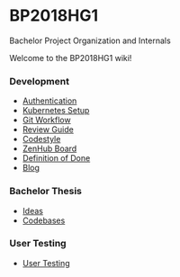 # BP2018HG1
Bachelor Project Organization and Internals

Welcome to the BP2018HG1 wiki!

### Development
  - [Authentication](contribution/Authentication.md)
  - [Kubernetes Setup](contribution/Kubernetes-Setup.md)
  - [Git Workflow](contribution/Git-Workflow.md)
  - [Review Guide](contribution/reviews.md)
  - [Codestyle](contribution/linting.md)  
  - [ZenHub Board](https://app.zenhub.com/workspaces/christian-ity-5c6c00094c2d6a432f785fcf/)
  - [Definition of Done](dod.md)  
  - [Blog](contribution/blog.md)
  
### Bachelor Thesis
  - [Ideas](thesis/ideas.md)
  - [Codebases](thesis/codebases.md)

### User Testing
  - [User Testing](contribution/UserTestingEval.md)

